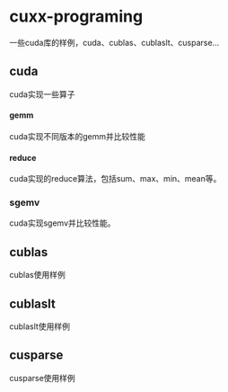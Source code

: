 # cuxx-programing

一些cuda库的样例，cuda、cublas、cublaslt、cusparse...

## cuda

cuda实现一些算子

#### gemm

cuda实现不同版本的gemm并比较性能

#### reduce

cuda实现的reduce算法，包括sum、max、min、mean等。

### sgemv

cuda实现sgemv并比较性能。

## cublas

cublas使用样例

## cublaslt

cublaslt使用样例

## cusparse

cusparse使用样例
